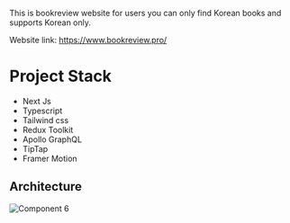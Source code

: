 This is bookreview website for users
you can only find Korean books and supports Korean only.

Website link: https://www.bookreview.pro/

# Project Stack
 
 * Next Js
 * Typescript
 * Tailwind css
 * Redux Toolkit
 * Apollo GraphQL
 * TipTap
 * Framer Motion
 
 ## Architecture

![Component 6](https://user-images.githubusercontent.com/96700628/152285615-0432faf2-ca95-443b-91d8-79d874eaa90e.png)


 
 
